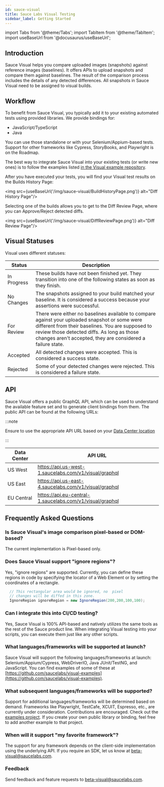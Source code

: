 ```yaml
---
id: sauce-visual
title: Sauce Labs Visual Testing
sidebar_label: Getting Started
---
```


import Tabs from '@theme/Tabs';
import TabItem from '@theme/TabItem';
import useBaseUrl from '@docusaurus/useBaseUrl';

## Introduction

Sauce Visual helps you compare uploaded images (snapshots) against reference images (baselines). It offers APIs to upload snapshots and compare them against baselines. The result of the comparison process includes the details of any detected differences. All snapshots in Sauce Visual need to be assigned to visual builds.

## Workflow

To benefit from Sauce Visual, you typically add it to your existing automated tests using provided libraries. We provide bindings for:

- JavaScript/TypeScript
- Java

You can use those standalone or with your Selenium/Appium-based tests. Support for other frameworks like Cypress, StoryBooks, and Playwright is on the Roadmap.

The best way to integrate Sauce Visual into your existing tests (or write new ones) is to follow the examples listed [in the Visual example repository](https://github.com/saucelabs/visual-examples).

After you have executed your tests, you will find your Visual test results on the Builds History Page:

<img src={useBaseUrl('/img/sauce-visual/BuildHistoryPage.png')} alt="Diff History Page"/>

Selecting one of the builds allows you to get to the Diff Review Page, where you can Approve/Reject detected diffs.

<img src={useBaseUrl('/img/sauce-visual/DiffReviewPage.png')} alt="Diff Review Page"/>

## Visual Statuses

Visual uses different statuses:

| Status      | Description                                                                                                                                                                                                                                                     |
| ----------- | --------------------------------------------------------------------------------------------------------------------------------------------------------------------------------------------------------------------------------------------------------------- |
| In Progress | These builds have not been finished yet. They transition into one of the following states as soon as they finish.                                                           |
| No Changes  | The snapshots assigned to your build matched your baseline. It is considered a success because your assertions were successful.                                                                                                                                 |
| For Review  | There were either no baselines available to compare against your uploaded snapshot or some were different from their baselines. You are supposed to review those detected diffs. As long as those changes aren't accepted, they are considered a failure state. |
| Accepted    | All detected changes were accepted. This is considered a success state.                                                                                                                                                                                         |
| Rejected    | Some of your detected changes were rejected. This is considered a failure state.                                                                                                                                                                                |

## API

Sauce Visual offers a public GraphQL API, which can be used to understand the available feature set and to generate client bindings from them. The public API can be found at the following URLs:

:::note

Ensure to use the appropriate API URL based on your [Data Center location](/basics/data-center-endpoints/)

:::

| Data Center | API URL                                                  |
| ----------- | -------------------------------------------------------- |
| US West     | https://api.us-west-1.saucelabs.com/v1/visual/graphql    |
| US East     | https://api.us-east-4.saucelabs.com/v1/visual/graphql    |
| EU Central  | https://api.eu-central-1.saucelabs.com/v1/visual/graphql |

## Frequently Asked Questions

### **Is Sauce Visual's image comparison pixel-based or DOM-based?**

The current implementation is Pixel-based only.

### **Does Sauce Visual support "ignore regions"?**

Yes, "ignore regions" are supported. Currently, you can define these regions in code by specifying the locator of a Web Element or by setting the coordinates of a rectangle.

```java
  // This rectangular area would be ignored, no  pixel
  // changes will be diffed in this zone.
  IgnoreRegion ignoreRegion = new IgnoreRegion(200,200,100,100);
```

### **Can I integrate this into CI/CD testing?**

Yes, Sauce Visual is 100% API-based and natively utilizes the same tools as the rest of the Sauce product line. When integrating Visual testing into your scripts, you can execute them just like any other scripts.

### **What languages/frameworks will be supported at launch?**

Sauce Visual will support the following languages/frameworks at launch: Selenium/Appium/Cypress, WebDriverIO, Java JUnit/TestNG, and JavaScript. You can find examples of some of these at [https://github.com/saucelabs/visual-examples](https://github.com/saucelabs/visual-examples).

### **What subsequent languages/frameworks will be supported?**

Support for additional languages/frameworks will be determined based on demand. Frameworks like Playwright, TestCafe, XCUIT, Espresso, etc., are currently under consideration. Contributions are encouraged. Check out the [examples project](https://github.com/saucelabs/visual-examples). If you create your own public library or binding, feel free to add another example to that project.

### **When will it support "my favorite framework"?**

The support for any framework depends on the client-side implementation using the underlying API. If you require an SDK, let us know at <beta-visual@saucelabs.com>.

### **Feedback**

Send feedback and feature requests to <beta-visual@saucelabs.com>.
